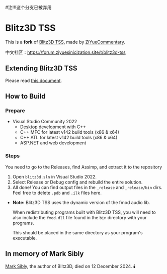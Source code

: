 #注!!!这个分支已被弃用

# Blitz3D TSS

This is a **fork** of [Blitz3D TSS](https://github.com/Saalvage/Blitz3D), made by [ZiYueCommentary](https://github.com/ZiYueCommentary/Blitz3D).

中文社区：https://forum.ziyuesinicization.site/t/blitz3d-tss

## Extending Blitz3D TSS
Please read [this document](EXTENDING.md).

## How to Build

### Prepare

- Visual Studio Community 2022
  - Desktop development with C++
  - C++ MFC for latest v142 build tools (x86 & x64)
  - C++ ATL for latest v142 build tools (x86 & x64)
  - ASP.NET and web development

### Steps

You need to go to the Releases, find Assimp, and extract it to the repository

1. Open `blitz3d.sln` in Visual Studio 2022.
2. Select Release or Debug config and rebuild the entire solution.
3. All done! You can find output files in the `_release` and `_release/bin` dirs. Feel free to delete `.pdb` and `.ilk` files here.

- **Note:** Blitz3D TSS uses the dynamic version of the fmod audio lib. 
  
  When redistributing programs built with Blitz3D TSS, you will need to also include the `fmod.dll` file found in the `bin` directory with your programs. 
  
  This should be placed in the same directory as your program's executable.

## In memory of Mark Sibly

[Mark Sibly](https://github.com/blitz-research), the author of Blitz3D, died on 12 December 2024. 🕯️
